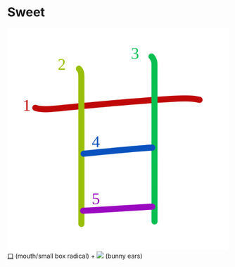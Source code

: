 # Sweet
![7518](Kanji/kanji-colorize/7518.svg)
[口](Kanji/kanji-dict/口.md) (mouth/small box radical) + ![](http://www.kanjidamage.com/assets/radsmall/bunnyears-ba327becb60870c29633b49fc46ca2c99fe1e5224b5d7bc66f5664b2a2055c92.jpg) (bunny ears)